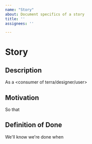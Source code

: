 ```yaml
---
name: "Story"
about: Document specifics of a story
title: ''
assignees: ''

---
```


# Story

## Description
<!-- A clear and concise description of what the story is in the context of a user. -->

As a <consumer of terra/designer/user>

## Motivation
<!-- A description of the motivation for why this story is needed. -->

So that

## Definition of Done
<!-- Describe specifics of when we know that this work is done. -->

We'll know we're done when
